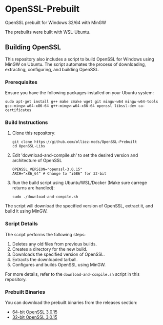 # OpenSSL-Prebuilt
OpenSSL prebuilt for Windows 32/64 with MinGW

The prebuilts were built with WSL-Ubuntu.

## Building OpenSSL

This repository also includes a script to build OpenSSL for Windows using MinGW on Ubuntu. The script automates the process of downloading, extracting, configuring, and building OpenSSL.

### Prerequisites

Ensure you have the following packages installed on your Ubuntu system:

```
sudo apt-get install g++ make cmake wget git mingw-w64 mingw-w64-tools gcc-mingw-w64-x86-64 g++-mingw-w64-x86-64 openssl libssl-dev ca-certificates
```

### Build Instructions

1. Clone this repository:
    ```
    git clone https://github.com/olliez-mods/OpenSSL-Prebuilt
    cd OpenSSL-Libs
    ```

2. Edit 'download-and-compile.sh' to set the desired version and architecture of OpenSSL
    ```
    OPENSSL_VERSION="openssl-3.0.15"
    ARCH="x86_64" # Change to "i686" for 32-bit
    ```

3. Run the build script using Ubuntu/WSL/Docker (Make sure carrege returns are handled):
    ```
    sudo ./download-and-compile.sh
    ```

The script will download the specified version of OpenSSL, extract it, and build it using MinGW.

### Script Details

The script performs the following steps:
1. Deletes any old files from previous builds.
2. Creates a directory for the new build.
3. Downloads the specified version of OpenSSL.
4. Extracts the downloaded tarball.
5. Configures and builds OpenSSL using MinGW.

For more details, refer to the `download-and-compile.sh` script in this repository.

### Prebuilt Binaries

You can download the prebuilt binaries from the releases section:

- [64-bit OpenSSL 3.0.15](https://github.com/olliez-mods/OpenSSL-Prebuilt/releases/tag/3.0.15-x86_64)
- [32-bit OpenSSL 3.0.15](https://github.com/olliez-mods/OpenSSL-Prebuilt/releases/tag/3.0.15-i686)
